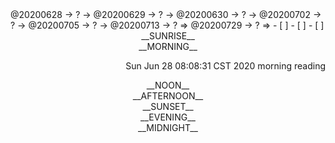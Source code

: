 <link rel="stylesheet"  type="text/css" href="./css/activity.css"/>
<TODO>@20200628 → ? → @20200629 → ? → @20200630 → ? → @20200702 → ? → @20200705 → ? → @20200713 → ? ⇒ @20200729 → ? ⇒ </TODO>
- [ ]    
- [ ]    
- [ ]    

<center><timeblock>__SUNRISE__</timeblock></center>
<center><timeblock>__MORNING__</timeblock></center>
<p align="right"><action>Sun Jun 28 08:08:31 CST 2020 morning reading</action></p>
<center><timeblock>__NOON__</timeblock></center>
<center><timeblock>__AFTERNOON__</timeblock></center>
<center><timeblock>__SUNSET__</timeblock></center>
<center><timeblock>__EVENING__</timeblock></center>
<center><timeblock>__MIDNIGHT__</timeblock></center>
